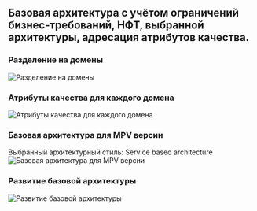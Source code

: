 ## Базовая архитектура с учётом ограничений бизнес-требований, НФТ, выбранной архитектуры, адресация атрибутов качества.


### Разделение на домены
<image src="/images/Базовая архитектура/Разделение на домены.png" alt="Разделение на домены">


### Атрибуты качества для каждого домена
<image src="/images/Базовая архитектура/Атрибуты качества для каждого домена.png" alt="Атрибуты качества для каждого домена">


### Базовая архитектура для MPV версии
Выбранный архитектурный стиль: Service based architecture 
<image src="/images/Базовая архитектура/Базовая архитектура для MPV версии.png" alt="Базовая архитектура для MPV версии">


### Развитие базовой архитектуры
<image src="/images/Базовая архитектура/Развитие базовой архитектуры.png" alt="Развитие базовой архитектуры">



